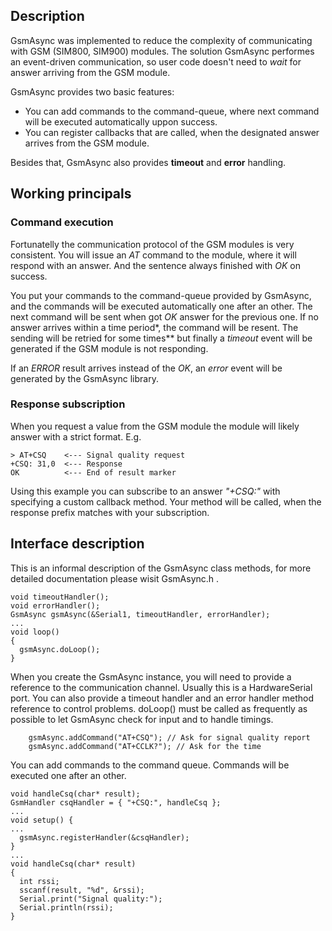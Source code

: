 ## Description
GsmAsync was implemented to reduce the complexity of communicating with GSM (SIM800, SIM900) modules. The solution GsmAsync performes an event-driven communication, so user code doesn't need to *wait* for answer arriving from the GSM module.

GsmAsync provides two basic features:
* You can add commands to the command-queue, where next command will be executed automatically uppon success. 
* You can register callbacks that are called, when the designated answer arrives from the GSM module.

Besides that, GsmAsync also provides **timeout** and **error** handling.

## Working principals

### Command execution
Fortunatelly the communication protocol of the GSM modules is very consistent. You will issue an *AT* command to the module, where it will respond with an answer. And the sentence always finished with *OK* on success.

You put your commands to the command-queue provided by GsmAsync, and the commands will be executed automatically one after an other. The next command will be sent when got *OK* answer for the previous one. If no answer arrives within a time period\*, the command will be resent. The sending will be retried for some times\*\* but finally a *timeout* event will be generated if the GSM module is not responding.

If an *ERROR* result arrives instead of the *OK*, an *error* event will be generated by the GsmAsync library.

### Response subscription

When you request a value from the GSM module the module will likely answer with a strict format. E.g.
```
> AT+CSQ    <--- Signal quality request
+CSQ: 31,0  <--- Response
OK          <--- End of result marker
```

Using this example you can subscribe to an answer *"+CSQ:"* with specifying a custom callback method. Your method will be called, when the response prefix matches with your subscription.

## Interface description

This is an informal description of the GsmAsync class methods, for more detailed documentation please wisit GsmAsync.h .

```
void timeoutHandler();
void errorHandler();
GsmAsync gsmAsync(&Serial1, timeoutHandler, errorHandler);
...
void loop()
{
  gsmAsync.doLoop();
}
```

When you create the GsmAsync instance, you will need to provide a reference to the communication channel. Usually this is a HardwareSerial port. You can also provide a timeout handler and an error handler method reference to control problems.
doLoop() must be called as frequently as possible to let GsmAsync check for input and to handle timings.

```
    gsmAsync.addCommand("AT+CSQ"); // Ask for signal quality report
    gsmAsync.addCommand("AT+CCLK?"); // Ask for the time
```

You can add commands to the command queue. Commands will be executed one after an other.

```
void handleCsq(char* result);
GsmHandler csqHandler = { "+CSQ:", handleCsq };
...
void setup() {
...
  gsmAsync.registerHandler(&csqHandler);
}
...
void handleCsq(char* result)
{
  int rssi;
  sscanf(result, "%d", &rssi);
  Serial.print("Signal quality:");
  Serial.println(rssi);
}

```
